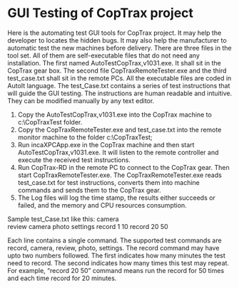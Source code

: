 # GUI Testing of CopTrax project
Here is the automating test GUI tools for CopTrax project. It may help the developer to locates the hidden bugs. It may also help the manufacturer to automatic test the new machines before delivery. There are three files in the tool set. All of them are self-executable files that do not need any installation. The first  named AutoTestCopTrax,v1031.exe. It shall sit in  the CopTrax gear box. The second file CopTraxRemoteTester.exe and the third test_case.txt shall sit in the remote PCs. All the executable files are coded in AutoIt language. The test_Case.txt contains a series of test instructions that will guide the GUI testing. The instructions are human readable and intuitive. They can be modified manually by any text editor. 

1.	Copy the AutoTestCopTrax,v1031.exe into the CopTrax machine to c:\CopTraxTest folder.
2.	Copy the CopTraxRemoteTester.exe and test_case.txt into the remote monitor machine to the folder c:\CopTraxTest;
3.	Run incaXPCApp.exe in the CopTrax machine and then start AutoTestCopTrax,v1031.exe. It will listen to the remote controller and execute the received test instructions.
4.	Run CopTrax-RD in the remote PC to connect to the CopTrax gear. Then start CopTraxRemoteTester.exe. The CopTraxRemoteTester.exe reads test_case.txt for test instructions, converts them into machine commands and sends them to the CopTrax gear.  
5.	The Log files will log the time stamp, the results either succeeds or failed, and the memory and CPU resources consumption.

Sample test_Case.txt like this:
camera    
review
camera
photo
settings
record 1 10
record 20 50

Each line contains a single command. The supported test commands are record, camera, review, photo, settings. The record command may have upto two numbers followed. The first indicates how many minutes the test need to record. The second indicates how many times this test may repeat. For example, “record 20 50” command means run the record for 50 times and each time record for 20 minutes.

